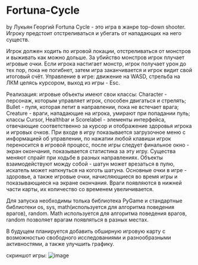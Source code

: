 # Fortuna-Cycle
by Лукьян Георгий
Fortuna Cycle - это игра в жанре top-down shooter. Игроку предстоит отстреливаться и убегать от нападающих на него существ.

Игрок должен ходить по игровой локации, отстреливаться от монстров и выживать как можно дольше. За убийство монстров игрок плучает игровые очки. Если игрока настигает монстр, игрок получает урон до тех пор, пока не погибнет, затем игра заканчивается и игрок видит свой итоговый счёт.
Управление в игре: движение на WASD, стрельба на ЛКМ целясь курсором, выход из игры - Esc.  

Реализация: игровые объекты имеют свои классы: Character - персонаж, которым управляет игрок, способен двигаться и стрелять; Bullet - пуля, которая летит в направлении, пока не встечает врага; Creature - враги, нападающие на игрока, умирают при попадании пуль; классы Cursor, Healthbar и Scorelabel - элементы интерфейса, отвечающие соответственно за курсор и отображение здоровья игрока и игровых очков.
При входе в игру показывается загрузочное меню с информацией об управлении, по нажатии любой клавиши игрок переносится в игровой процесс, после игры следует финальное окно - экран окончания, показывается статистика за эту игру. Существа меняют спрайт при ходьбе в разных направлениях. Объекты взаимодействуют можду собой - шатун может врезаться в пулю, искатель может наткнуться на коготь шатуна. Основные очки в игре - здоровье, а также игровые очки, начисляющиеся во время игры и показывающиеся на экране окончания. Враги появляются в нижней части карты, их количество со временем увеличивается. 

Для запуска необходимы толька библиотека PyGame и стандартные библиотеки os, sys, math(используется для алгоритма поведения врагов), random. Math используется для алгоритма поведения врагов, random позволяет врагам появляться в разных местах.

В будущем планируется добавить обширную игровую карту с возможностью свободного исследованиями и разнообразными активностями, а также улучшить графику.

скриншот игры: ![image](https://github.com/GeorgyLuk/Fortuna-Cycle/assets/152562946/285ac4d8-0585-492d-9ca2-9df713af1e22)
